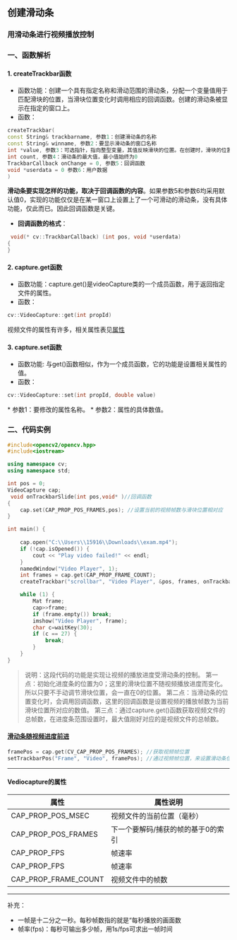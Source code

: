 ## 创建滑动条
### 用滑动条进行视频播放控制
### 一、函数解析
#### 1. createTrackbar函数
* 函数功能：创建一个具有指定名称和滑动范围的滑动条，分配一个变量值用于匹配滑块的位置，当滑块位置变化时调用相应的回调函数。创建的滑动条被显示在指定的窗口上。
* 函数：
```cpp
createTrackbar(
const String& trackbarname, 参数1：创建滑动条的名称
const String& winname, 参数2：要显示滑动条的窗口名称
int *value, 参数3：可选指针，指向整型变量，其值反映滑块的位置。在创建时，滑块的位置由这个变量定义。
int count, 参数4：滑动条的最大值，最小值始终为0
TrackbarCallback onChange = 0, 参数5：回调函数
void *userdata = 0 参数6：用户数据
)
```
**滑动条要实现怎样的功能，取决于回调函数的内容**。如果参数5和参数6均采用默认值0，实现的功能仅仅是在某一窗口上设置上了一个可滑动的滑动条，没有具体功能，仅此而已。因此回调函数是关键。
* **回调函数的格式**：
```cpp
 void(* cv::TrackbarCallback) (int pos, void *userdata)
{
}
```
#### 2. capture.get函数
* 函数功能：capture.get()是videoCapture类的一个成员函数，用于返回指定文件的属性。  
* 函数：

```cpp
cv::VideoCapture::get(int propId)
```
视频文件的属性有许多，相关属性表见[属性](https://docs.opencv.org/master/d4/d15/group__videoio__flags__base.html#gaeb8dd9c89c10a5c63c139bf7c4f5704d)

#### 3. capture.set函数

* 函数功能: 与get()函数相似，作为一个成员函数，它的功能是设置相关属性的值。  
* 函数：

```cpp
cv::VideoCapture::set(int propId, double value)	
```
  
\*  参数1：要修改的属性名称。
\* 参数2：属性的具体数值。

### 二、代码实例
```cpp
#include<opencv2/opencv.hpp>
#include<iostream>

using namespace cv;
using namespace std;

int pos = 0;
VideoCapture cap;
 void onTrackbarSlide(int pos,void* )//回调函数
{
	cap.set(CAP_PROP_POS_FRAMES,pos); //设置当前的视频帧数与滑块位置相对应
}

int main() {
	
	cap.open("C:\\Users\\15916\\Downloads\\exam.mp4");
	if (!cap.isOpened()) {
		cout << "Play video failed!" << endl;
	}
	namedWindow("Video Player", 1);
	int frames = cap.get(CAP_PROP_FRAME_COUNT);
	createTrackbar("scrollbar", "Video Player", &pos, frames, onTrackbarSlide);//将一个名为scrollbar的滑动条显示在名为Video Player的窗口上，当滑块位置pos变化时调用回调函数onTrackbarSlide

	while (1) {
		Mat frame;
		cap>>frame;
		if (frame.empty()) break;
		imshow("Video Player", frame);
		char c=waitKey(30);
		if (c == 27) {
			break;
		}
	}
}
```
>说明：这段代码的功能是实现让视频的播放进度受滑动条的控制。
第一点：初始化进度条的位置为0；这里的滑块位置不随视频播放进度而变化。所以只要不手动调节滑块位置，会一直在0的位置。
第二点：当滑动条的位置变化时，会调用回调函数，这里的回调函数是设置视频的播放帧数为当前滑块位置所对应的数值。
第三点：通过capture.get()函数获取视频文件的总帧数，在进度条范围设置时，最大值刚好对应的是视频文件的总帧数。

#### [滑动条随视频进度前进](http://t.csdn.cn/3nm3j)
```cpp
framePos = cap.get(CV_CAP_PROP_POS_FRAMES); //获取视频帧位置
setTrackbarPos("Frame", "Video", framePos); //通过视频帧位置，来设置滑动条位置
 ```


---
#### Vediocapture的属性

|属性|  属性说明|
|--|--|
|CAP_PROP_POS_MSEC|  视频文件的当前位置（毫秒）|
| CAP_PROP_POS_FRAMES | 下一个要解码/捕获的帧的基于0的索引 |
|CAP_PROP_FPS| 帧速率|
| CAP_PROP_FPS | 帧速率 |
|CAP_PROP_FRAME_COUNT|视频文件中的帧数|


---
补充：
* 一帧是十二分之一秒。每秒帧数指的就是“每秒播放的画面数
* 帧率(fps)：每秒可输出多少帧，用1s/fps可求出一帧时间

